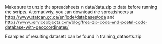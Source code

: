 Make sure to unzip the spreadsheets in data/data.zip to data before running the scripts. Alternatively, you can download the spreadsheets at https://www.statcan.gc.ca/en/lode/databases/oda and https://www.serviceobjects.com/blog/free-zip-code-and-postal-code-database-with-geocoordinates/

Examples of resulting datasets can be found in training_datasets.zip
